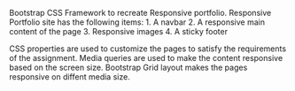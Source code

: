 Bootstrap CSS Framework to recreate Responsive portfolio.
Responsive Portfolio site has the following items:
    1. A navbar
    2. A responsive main content of the page
    3. Responsive images 
    4. A sticky footer

CSS properties are used to customize the pages to satisfy the requirements of the assignment.
Media queries are used to make the content responsive based on the screen size.
Bootstrap Grid layout makes the pages responsive on diffent media size.


